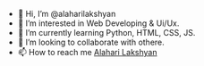 - 👋 Hi, I’m @alaharilakshyan
- 👀 I’m interested in Web Developing & Ui/Ux.
- 🌱 I’m currently learning Python, HTML, CSS, JS.
- 💞️ I’m looking to collaborate with othere.
- 📫 How to reach me [Alahari Lakshyan](www.linkedin.com/in/alaharilakshyan)

<!---
alaharilakshyan/alaharilakshyan is a ✨ special ✨ repository because its `README.md` (this file) appears on your GitHub profile.
You can click the Preview link to take a look at your changes.
--->
